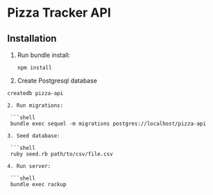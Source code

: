 # Pizza Tracker API

## Installation

1. Run bundle install:

   ```shell
   npm install

2. Create Postgresql database

  ```shell
  createdb pizza-api

2. Run migrations:

   ```shell
   bundle exec sequel -m migrations postgres://localhost/pizza-api

3. Seed database:

   ```shell
   ruby seed.rb path/to/csv/file.csv

4. Run server:

   ```shell
   bundle exec rackup